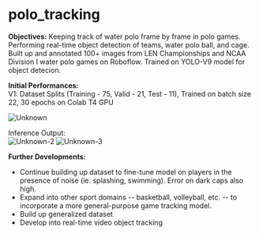 # polo_tracking

**Objectives:** Keeping track of water polo frame by frame in polo games. Performing real-time object detection of teams, water polo ball, and cage. Built up and annotated 100+ images from LEN Championships and NCAA Division I water polo games on Roboflow. Trained on YOLO-V9 model for object detecion. 

**Initial Performances:** <br />
V1: Dataset Splits (Training - 75, Valid - 21, Test - 11), Trained on batch size 22, 30 epochs on Colab T4 GPU

![Unknown](https://github.com/richardyun03/polo_tracking/assets/98052432/f6164b71-eec9-40c2-b133-04801adda1d5)



Inference Output: <br />
![Unknown-2](https://github.com/richardyun03/polo_tracking/assets/98052432/69115c94-f71e-45f5-9f1c-fc642afedef3)
![Unknown-3](https://github.com/richardyun03/polo_tracking/assets/98052432/bdd5caf8-9836-4581-b4a5-7e407a4be510)


**Further Developments:**
- Continue building up dataset to fine-tune model on players in the presence of noise (ie. splashing, swimming). Error on dark caps also high.
- Expand into other sport domains -- basketball, volleyball, etc. -- to incorporate a more general-purpose game tracking model.
- Build up generalized dataset
- Develop into real-time video object tracking

